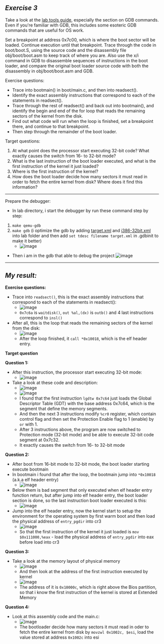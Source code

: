 ***Exercise 3***
---
Take a look at the [lab tools guide](https://pdos.csail.mit.edu/6.828/2018/labguide.html), especially the section on GDB commands. Even if you're familiar with GDB, this includes some esoteric GDB commands that are useful for OS work.

Set a breakpoint at address 0x7c00, which is where the boot sector will be loaded. Continue execution until that breakpoint. Trace through the code in boot/boot.S, using the source code and the disassembly file obj/boot/boot.asm to keep track of where you are. Also use the x/i command in GDB to disassemble sequences of instructions in the boot loader, and compare the original boot loader source code with both the disassembly in obj/boot/boot.asm and GDB.

Exercise questions:
- Trace into bootmain() in boot/main.c, and then into readsect(). 
- Identify the exact assembly instructions that correspond to each of the statements in readsect(). 
- Trace through the rest of readsect() and back out into bootmain(), and identify the begin and end of the for loop that reads the remaining sectors of the kernel from the disk. 
- Find out what code will run when the loop is finished, set a breakpoint there, and continue to that breakpoint. 
- Then step through the remainder of the boot loader.

Target questions:
1. At what point does the processor start executing 32-bit code? What exactly causes the switch from 16- to 32-bit mode?
2. What is the last instruction of the boot loader executed, and what is the first instruction of the kernel it just loaded?
3. Where is the first instruction of the kernel?
4. How does the boot loader decide how many sectors it must read in order to fetch the entire kernel from disk? Where does it find this information?

---
Prepare the debugger:
- In lab directory, i start the debugger by run these command step by step:
1. `make qemu-gdb`
2. `make gdb` (i optimize the gdb by adding [target.xml](https://github.com/vilesport/Kernel-mode/blob/main/target.xml) and [i386-32bit.xml](https://github.com/vilesport/Kernel-mode/blob/main/i386-32bit.xml) into lab folder and then add `set tdesc filename target.xml` in .gdbinit to make it better)
     - ![image](https://github.com/vilesport/General-Xv6/assets/89498002/849b25c4-f083-46f4-af7d-d324d0b69688)

- Then i am in the gdb that able to debug the project
  ![image](https://github.com/vilesport/General-Xv6/assets/89498002/3b7de91f-539a-4cc7-bd22-16f16074187d)
---
***My result:***
---

**Exercise questions:**

- Trace into `readsect()`, this is the exact assembly instructions that correspond to each of the statements in readsect():
     - ![image](https://github.com/vilesport/General-Xv6/assets/89498002/dfed6898-1b72-4a94-b24c-abfc793a1fb1)
     - `0x7c6a` is `waitdisk()`, `out %al,(dx)` is `outb()` and 4 last instructions correspond to `insl()`
- After all, this is the loop that reads the remaining sectors of the kernel from the disk:
     - ![image](https://github.com/vilesport/General-Xv6/assets/89498002/2fed2c5d-68c6-4816-9825-1f79c543e0ee)
     - After the loop finished, it `call *0x10018`, which is the elf header entry.


**Target question**

**Question 1:**
- After this instruction, the processor start executing 32-bit mode:
     - ![image](https://github.com/vilesport/General-Xv6/assets/89498002/be9a9dfd-d906-4823-b165-f72ec44df2e5)
- Take a look at these code and description:
  - ![image](https://github.com/vilesport/General-Xv6/assets/89498002/0abd6bf4-11bb-47e7-a4ba-5e1aaa1fe393)
  - ![image](https://github.com/vilesport/General-Xv6/assets/89498002/2d3dacb7-110e-4bd0-b990-ff72c387171f)
  - I found that the first instruction `lgdtw 0x7c64` just loads the Global Descriptor Table (GDT) with the base address 0x7c64, which is the segment that define the memory segments.
  - And then the next 3 instructions modify `%cr0` register, which contain control flag and then set the Protection Enable flag to 1 (enable) by `or` with 1.
  - After 3 instructions above, the program are now switched to Protection mode (32-bit mode) and be able to execute 32-bit code segment at 0x7c32.
  - It exactly causes the switch from 16- to 32-bit mode

**Question 2:**
- After boot from 16-bit mode to 32-bit mode, the boot loader starting execute bootmain
- In bootmain i found that after the loop, the bootmain jump into `*0x10018` (a.k.a elf header entry)
     - ![image](https://github.com/vilesport/General-Xv6/assets/89498002/ddc0558b-a276-4cc7-a33b-7c9fcd3f384e)
- Below them is bad segment that only executed when elf header entry function return, but after jump into elf header entry, the boot loader section is done, so the last instruction boot loader executed is this:
     - ![image](https://github.com/vilesport/General-Xv6/assets/89498002/a25412cb-1e13-4812-bb9e-8ebde6c958c8)
- Jump into the elf header entry, now the kernel start to setup the environment for the operating system by first warm boot and then load the physical address of `entry_pgdir` into cr3
     - ![image](https://github.com/vilesport/General-Xv6/assets/89498002/6333725f-e441-4337-8d4f-00e54ec14b1e)
     - So that the first instruction of the kernel it just loaded is `mov $0x111000,%eax` - load the physical address of `entry_pgdir` into eax before load into cr3

**Question 3:**
- Take a look at the memory layout of physical memory
     - ![image](https://github.com/vilesport/General-Xv6/assets/89498002/be15c790-d1e4-48ed-a311-5c4e20172929)
     - And then look at the address of the first instruction executed by kernel
     - ![image](https://github.com/vilesport/General-Xv6/assets/89498002/96ca024f-12fe-419d-adea-abd04997974b)
     - The address of it is `0x10000c`, which is right above the Bios partition, so that i know the first instruction of the kernel is stored at Extended Memory

**Question 4:**
- Look at this assembly code and the main.c:
     - ![image](https://github.com/vilesport/General-Xv6/assets/89498002/284d2302-c26d-4d5f-a04b-e43396b103df)
     - The bootloader decide how many sectors it must read in oder to fetch the entire kernel from disk by `movzwl 0x1002c, $esi`, load the value stored at address `0x1002c` into esi

